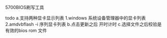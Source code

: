 5700BIOS刷写工具

todo
a.支持两种显卡显示列表 1.windows 系统设备管理器中的显卡列表 2.amdvbflash -i 序列显卡列表
b.点击更新之后 开时计时
c.选择文件之后校验是有效的bios rom 文件
